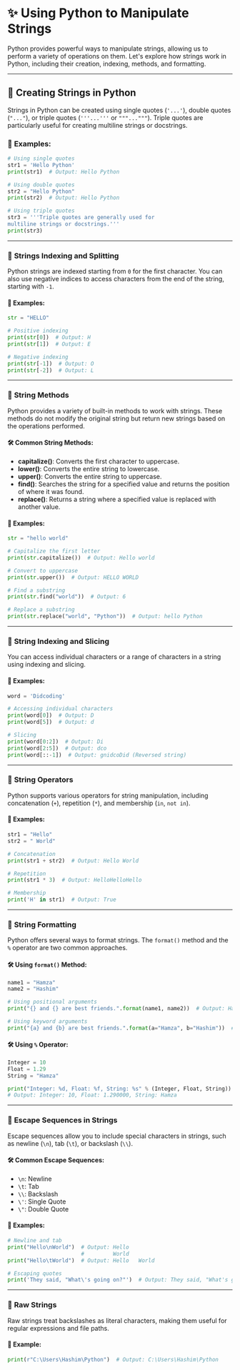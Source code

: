 # ✨ Using Python to Manipulate Strings

Python provides powerful ways to manipulate strings, allowing us to perform a variety of operations on them. Let's explore how strings work in Python, including their creation, indexing, methods, and formatting.

---

## 🌟 **Creating Strings in Python**

Strings in Python can be created using single quotes (`'...'`), double quotes (`"..."`), or triple quotes (`'''...'''` or `"""..."""`). Triple quotes are particularly useful for creating multiline strings or docstrings.

### 📝 **Examples:**

```python
# Using single quotes
str1 = 'Hello Python'
print(str1)  # Output: Hello Python

# Using double quotes
str2 = "Hello Python"
print(str2)  # Output: Hello Python

# Using triple quotes
str3 = '''Triple quotes are generally used for
multiline strings or docstrings.'''
print(str3)
```

---

### 🌟 **Strings Indexing and Splitting**

Python strings are indexed starting from `0` for the first character. You can also use negative indices to access characters from the end of the string, starting with `-1`.

#### 📝 **Examples:**

```python
str = "HELLO"

# Positive indexing
print(str[0])  # Output: H
print(str[1])  # Output: E

# Negative indexing
print(str[-1])  # Output: O
print(str[-2])  # Output: L
```

---

### 🌟 **String Methods**

Python provides a variety of built-in methods to work with strings. These methods do not modify the original string but return new strings based on the operations performed.

#### 🛠️ **Common String Methods:**

- **capitalize()**: Converts the first character to uppercase.
- **lower()**: Converts the entire string to lowercase.
- **upper()**: Converts the entire string to uppercase.
- **find()**: Searches the string for a specified value and returns the position of where it was found.
- **replace()**: Returns a string where a specified value is replaced with another value.

#### 📝 **Examples:**

```python
str = "hello world"

# Capitalize the first letter
print(str.capitalize())  # Output: Hello world

# Convert to uppercase
print(str.upper())  # Output: HELLO WORLD

# Find a substring
print(str.find("world"))  # Output: 6

# Replace a substring
print(str.replace("world", "Python"))  # Output: hello Python
```

---

### 🌟 **String Indexing and Slicing**

You can access individual characters or a range of characters in a string using indexing and slicing.

#### 📝 **Examples:**

```python
word = 'Didcoding'

# Accessing individual characters
print(word[0])  # Output: D
print(word[5])  # Output: d

# Slicing
print(word[0:2])  # Output: Di
print(word[2:5])  # Output: dco
print(word[::-1])  # Output: gnidcoDid (Reversed string)
```

---

### 🌟 **String Operators**

Python supports various operators for string manipulation, including concatenation (`+`), repetition (`*`), and membership (`in`, `not in`).

#### 📝 **Examples:**

```python
str1 = "Hello"
str2 = " World"

# Concatenation
print(str1 + str2)  # Output: Hello World

# Repetition
print(str1 * 3)  # Output: HelloHelloHello

# Membership
print('H' in str1)  # Output: True
```

---

### 🌟 **String Formatting**

Python offers several ways to format strings. The `format()` method and the `%` operator are two common approaches.

#### 🛠️ **Using `format()` Method:**

```python
name1 = "Hamza"
name2 = "Hashim"

# Using positional arguments
print("{} and {} are best friends.".format(name1, name2))  # Output: Hamza and Hashim are best friends.

# Using keyword arguments
print("{a} and {b} are best friends.".format(a="Hamza", b="Hashim"))  # Output: Hamza and Hashim are best friends.
```

#### 🛠️ **Using `%` Operator:**

```python
Integer = 10
Float = 1.29
String = "Hamza"

print("Integer: %d, Float: %f, String: %s" % (Integer, Float, String))
# Output: Integer: 10, Float: 1.290000, String: Hamza
```

---

### 🌟 **Escape Sequences in Strings**

Escape sequences allow you to include special characters in strings, such as newline (`\n`), tab (`\t`), or backslash (`\\`).

#### 🛠️ **Common Escape Sequences:**

- `\n`: Newline
- `\t`: Tab
- `\\`: Backslash
- `\'`: Single Quote
- `\"`: Double Quote

#### 📝 **Examples:**

```python
# Newline and tab
print("Hello\nWorld")  # Output: Hello
                       #         World
print("Hello\tWorld")  # Output: Hello   World

# Escaping quotes
print('They said, "What\'s going on?"')  # Output: They said, "What's going on?"
```

---

### 🌟 **Raw Strings**

Raw strings treat backslashes as literal characters, making them useful for regular expressions and file paths.

#### 📝 **Example:**

```python
print(r"C:\Users\Hashim\Python")  # Output: C:\Users\Hashim\Python
```

